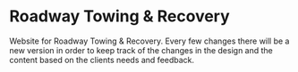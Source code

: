 # Roadway Towing & Recovery
Website for Roadway Towing &amp; Recovery.
Every few changes there will be a new version in order to keep track of the changes in the design and the content based on the clients needs and feedback.

